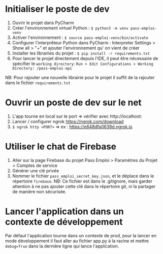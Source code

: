 # Initialiser le poste de dev
1. Ouvrir le projet dans PyCharm
2. Créer l'environnement virtuel Python : `$ python3 -m venv pass-emploi-venv`
3. Activer l'environnement : `$ source pass-emploi-venv/bin/activate`
4. Configurer l'interprêteur Python dans PyCharm : Interpreter Settings > Show all > "+" et ajouter l'environnement qu'
   on vient de créer
5. Installer les librairies du projet : `$ pip install -r requirements.txt`
6. Pour lancer le projet directement depuis l'IDE, il peut être nécessaire de spécifier le `working directory`:
   `Run > Edit Configurations > Working Directory: /pass-emploi-api`

NB: Pour rajouter une nouvelle librairie pour le projet il suffit de la rajouter dans le fichier `requirements.txt` 

# Ouvrir un poste de dev sur le net
1. L'app tourne en local sur le port <PORT> => vérifier avec http://localhost:<PORT>
2. Lancer / configurer ngrok https://ngrok.com/download
3. `$ ngrok http <PORT>` => ex : https://e648dfa0639d.ngrok.io

# Utiliser le chat de Firebase 
1. Aller sur la page Firebase du projet Pass Emploi > Paramètres du Projet > Comptes de service
2. Générer une clé privée
3. Nommer le fichier `pass_emploi_secret_key.json`, et le déplace dans le répertoire `firebase`. NB: Ce fichier est dans
   le .gitignore, mais garder attention à ne pas ajouter cette clé dans le répertoire git, ni la partager de manière non
   sécurisée.

# Lancer l'application dans un contexte de développement
Par défaut l'application tourne dans un contexte de prod, pour la lancer en mode développement il faut aller au fichier
app.py à la racine et mettre `debug=True` dans la dernière ligne qui lance l'application.
